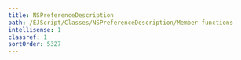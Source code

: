 ```yaml
---
title: NSPreferenceDescription
path: /EJScript/Classes/NSPreferenceDescription/Member functions
intellisense: 1
classref: 1
sortOrder: 5327
---
```





